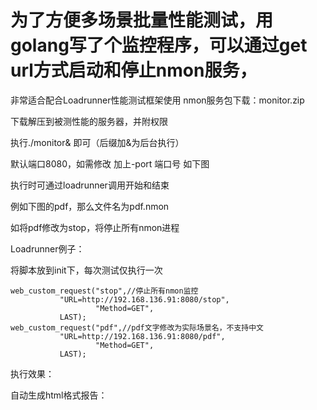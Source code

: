 # 为了方便多场景批量性能测试，用golang写了个监控程序，可以通过get url方式启动和停止nmon服务，
非常适合配合Loadrunner性能测试框架使用
nmon服务包下载：monitor.zip

下载解压到被测性能的服务器，并附权限



执行./monitor& 即可（后缀加&为后台执行）


默认端口8080，如需修改 加上-port 端口号 如下图


执行时可通过loadrunner调用开始和结束

例如下图的pdf，那么文件名为pdf.nmon

如将pdf修改为stop，将停止所有nmon进程

Loadrunner例子：

将脚本放到init下，每次测试仅执行一次

	web_custom_request("stop",//停止所有nmon监控
		       "URL=http://192.168.136.91:8080/stop",
                       "Method=GET",
		       LAST);
	web_custom_request("pdf",//pdf文字修改为实际场景名，不支持中文
		       "URL=http://192.168.136.91:8080/pdf",
                       "Method=GET",
		       LAST);
执行效果：


自动生成html格式报告：

